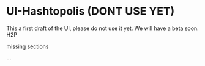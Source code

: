# UI-Hashtopolis (DONT USE YET)

This a first draft of the UI, please do not use it yet. We will have a beta soon.
H2P

missing sections 

...